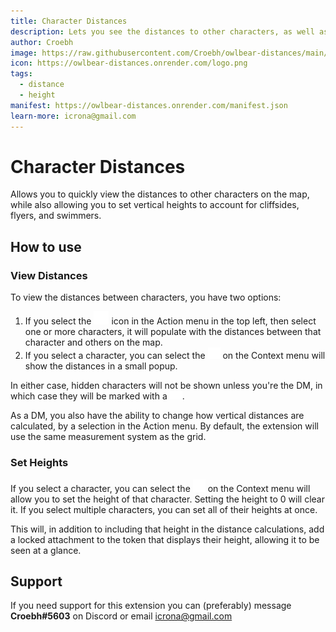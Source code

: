 ```yaml
---
title: Character Distances
description: Lets you see the distances to other characters, as well as being able to set the height of a character
author: Croebh
image: https://raw.githubusercontent.com/Croebh/owlbear-distances/main/docs/header.jpg
icon: https://owlbear-distances.onrender.com/logo.png
tags:
  - distance
  - height
manifest: https://owlbear-distances.onrender.com/manifest.json
learn-more: icrona@gmail.com
---
```


# Character Distances

Allows you to quickly view the distances to other characters on the map, while also allowing you to set vertical heights to account for cliffsides, flyers, and swimmers.

## How to use

### View Distances

To view the distances between characters, you have two options:

1. If you select the <img src="https://raw.githubusercontent.com/Croebh/owlbear-distances/main/public/distances.svg" width=24 alt="Character Distances Icon"> icon in the Action menu in the top left, then select one or more characters, it will populate with the distances between that character and others on the map.
2. If you select a character, you can select the <img src="https://raw.githubusercontent.com/Croebh/owlbear-distances/main/public/distances.svg" width=20 alt="Character Distances Icon"> on the Context menu will show the distances in a small popup.

In either case, hidden characters will not be shown unless you're the DM, in which case they will be marked with a <img src="https://raw.githubusercontent.com/Croebh/owlbear-distances/main/invisible.svg" width=20 alt="Invisible Icon">.

As a DM, you also have the ability to change how vertical distances are calculated, by a selection in the Action menu. By default, the extension will use the same measurement system as the grid.

### Set Heights
If you select a character, you can select the <img src="https://raw.githubusercontent.com/Croebh/owlbear-distances/main/public/wing.svg" width=20 alt="Height Icon"> on the Context menu will allow you to set the height of that character. Setting the height to 0 will clear it. If you select multiple characters, you can set all of their heights at once.

This will, in addition to including that height in the distance calculations, add a locked attachment to the token that displays their height, allowing it to be seen at a glance.


## Support

If you need support for this extension you can (preferably) message **Croebh#5603** on Discord or email <icrona@gmail.com>